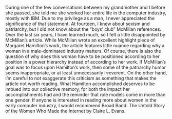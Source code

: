 During one of the few conversations between my grandmother and I before she passed, she told me she worked her entire life in 
the computer industry, mostly with IBM. Due to my privilege as a man, I never appreciated the significance of that statement. 
At fourteen, I knew about sexism and patriarchy, but I did not know about the “boys’ club” McMillan references. Over the last six years,
I have learned much, so I felt a little disappointed by McMillan’s article. While McMillan wrote an excellent highlight piece of Margaret
Hamilton’s work, the article features little nuance regarding why a woman in a male-dominated industry matters. Of course, there is also
the question of why does this woman have to be positioned according to her position in a power hierarchy instead of according to her work.
If McMillan’s goal was to focus upon Hamilton’s work, then some of the patriarchy humor seems inappropriate, or at least unnecessarily
irreverent. On the other hand, I’m careful to not exaggerate this criticism as something that makes the article not worth reading. 
What Hamilton accomplished deserves to be imbued into our collective memory, for both the impact her accomplishments had and the reminder
that role models come in more than one gender. If anyone is interested in reading more about women in the early computer industry,
I would recommend Broad Band: The Untold Story of the Women Who Made the Internet by Claire L. Evans.
